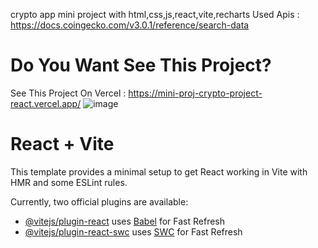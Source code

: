 crypto app mini project with html,css,js,react,vite,recharts
Used Apis : https://docs.coingecko.com/v3.0.1/reference/search-data
# Do You Want See This Project?
See This Project On Vercel : https://mini-proj-crypto-project-react.vercel.app/
![image](https://github.com/user-attachments/assets/91937d8e-f4c3-40f3-8c0f-0d2f70ee4e47)

# React + Vite

This template provides a minimal setup to get React working in Vite with HMR and some ESLint rules.

Currently, two official plugins are available:

- [@vitejs/plugin-react](https://github.com/vitejs/vite-plugin-react/blob/main/packages/plugin-react/README.md) uses [Babel](https://babeljs.io/) for Fast Refresh
- [@vitejs/plugin-react-swc](https://github.com/vitejs/vite-plugin-react-swc) uses [SWC](https://swc.rs/) for Fast Refresh
